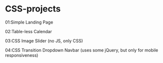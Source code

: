 # CSS-projects

01:Simple Landing Page

02:Table-less Calendar

03:CSS Image Slider (no JS, only CSS)

04:CSS Transition Dropdown Navbar (uses some jQuery, but only for mobile responsiveness)
